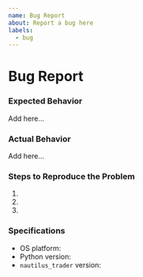 ```yaml
---
name: Bug Report
about: Report a bug here
labels:
  - bug
---
```

  
# Bug Report

### Expected Behavior
Add here...

### Actual Behavior
Add here...

### Steps to Reproduce the Problem

1.
2.
3.

### Specifications

- OS platform:
- Python version:
- `nautilus_trader` version:
